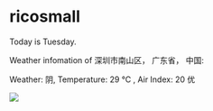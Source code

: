 # ricosmall

Today is Tuesday.

Weather infomation of 深圳市南山区， 广东省， 中国: 

Weather: 阴, Temperature: 29 ℃ , Air Index: 20 优

<img src="https://github-readme-stats.vercel.app/api?username=ricosmall&show_icons=true" />
